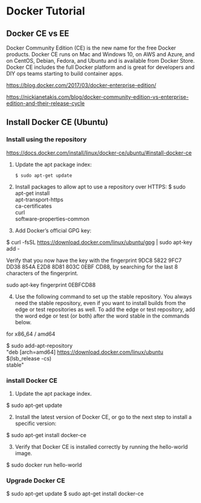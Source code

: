 # Docker Tutorial


## Docker CE vs EE

Docker Community Edition (CE) is the new name for the free Docker products. Docker CE runs on Mac and Windows 10, on AWS and Azure, and on CentOS, Debian, Fedora, and Ubuntu and is available from Docker Store. Docker CE includes the full Docker platform and is great for developers and DIY ops teams starting to build container apps.


https://blog.docker.com/2017/03/docker-enterprise-edition/

https://nickjanetakis.com/blog/docker-community-edition-vs-enterprise-edition-and-their-release-cycle

## Install Docker CE (Ubuntu)

### Install using the repository

https://docs.docker.com/install/linux/docker-ce/ubuntu/#install-docker-ce

1. Update the apt package index:
    ```
    $ sudo apt-get update
    ```

2. Install packages to allow apt to use a repository over HTTPS:
  $ sudo apt-get install \
    apt-transport-https \
    ca-certificates \
    curl \
    software-properties-common
    
3. Add Docker’s official GPG key:

  $ curl -fsSL https://download.docker.com/linux/ubuntu/gpg | sudo apt-key add -
  
Verify that you now have the key with the fingerprint 9DC8 5822 9FC7 DD38 854A E2D8 8D81 803C 0EBF CD88, by searching for the last 8 characters of the fingerprint.

  sudo apt-key fingerprint 0EBFCD88
  
4. Use the following command to set up the stable repository. You always need the stable repository, even if you want to install builds from the edge or test repositories as well. To add the edge or test repository, add the word edge or test (or both) after the word stable in the commands below.

for x86_64 / amd64

  $ sudo add-apt-repository \
   "deb [arch=amd64] https://download.docker.com/linux/ubuntu \
   $(lsb_release -cs) \
   stable"
   
### install Docker CE

1. Update the apt package index.

  $ sudo apt-get update
  
2. Install the latest version of Docker CE, or go to the next step to install a specific version:

  $ sudo apt-get install docker-ce
  
3. Verify that Docker CE is installed correctly by running the hello-world image.

  $ sudo docker run hello-world
   
### Upgrade Docker CE

  $ sudo apt-get update
  $ sudo apt-get install docker-ce
  
